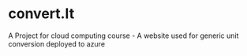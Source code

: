 # convert.It
A Project for cloud computing course - A website used for generic unit conversion deployed to azure
